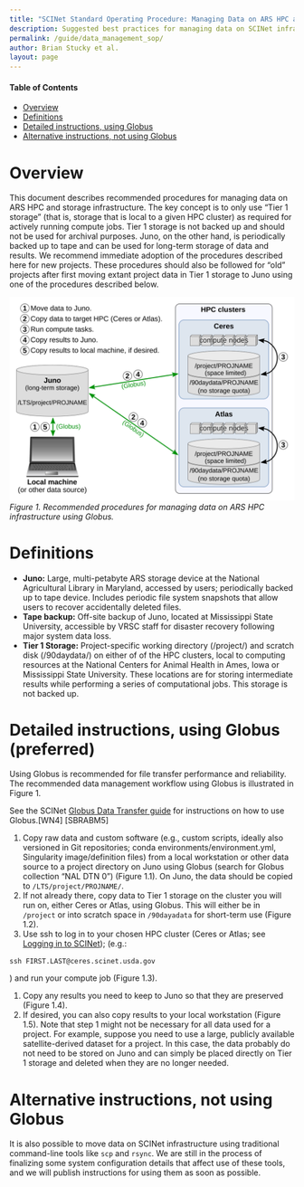 ```yaml
---
title: "SCINet Standard Operating Procedure: Managing Data on ARS HPC and Storage Infrastructure"
description: Suggested best practices for managing data on SCINet infrastructure
permalink: /guide/data_management_sop/
author: Brian Stucky et al.
layout: page
---
```


#### Table of Contents
* [Overview](#overview)
* [Definitions](#definitions)
* [Detailed instructions, using Globus](#detailed-instructions-using-globus-preferred)
* [Alternative instructions, not using Globus](#alternative-instructions-not-using-globus)

# Overview

This document describes recommended procedures for managing data on ARS HPC and storage infrastructure. The key concept is to only use “Tier 1 storage” (that is, storage that is local to a given HPC cluster) as required for actively running compute jobs. Tier 1 storage is not backed up and should not be used for archival purposes. Juno, on the other hand, is periodically backed up to tape and can be used for long-term storage of data and results.  We recommend immediate adoption of the procedures described here for new projects. These procedures should also be followed for “old” projects after first moving extant project data in Tier 1 storage to Juno using one of the procedures described below.


![Schematic diagram of recommended data management workflow using Globus.](/assets/img/data_management_sop-fig_1.png)
*Figure 1. Recommended procedures for managing data on ARS HPC infrastructure using Globus.*

# Definitions
* **Juno:** Large, multi-petabyte ARS storage device at the National Agricultural Library in Maryland, accessed by users; periodically backed up to tape device.  Includes periodic file system snapshots that allow users to recover accidentally deleted files.
* **Tape backup:** Off-site backup of Juno, located at Mississippi State University, accessible by VRSC staff for disaster recovery following major system data loss.
* **Tier 1 Storage:** Project-specific working directory (/project/) and scratch disk (/90daydata/) on either of of the HPC clusters, local to computing resources at the National Centers for Animal Health in Ames, Iowa or Mississippi State University. These locations are for storing intermediate results while performing a series of computational jobs. This storage is not backed up.


# Detailed instructions, using Globus (preferred)

Using Globus is recommended for file transfer performance and reliability. The recommended data management workflow using Globus is illustrated in Figure 1.

See the SCINet [Globus Data Transfer guide](https://scinet.usda.gov/guide/file-transfer/#globus-data-transfer) for instructions on how to use Globus.[WN4] [SBRABM5] 

1. Copy raw data and custom software (e.g., custom scripts, ideally also versioned in Git repositories; conda environments/environment.yml, Singularity image/definition files) from a local workstation or other data source to a project directory on Juno using Globus (search for Globus collection “NAL DTN 0”) (Figure 1.1).  On Juno, the data should be copied to `/LTS/project/PROJNAME/`.
1. If not already there, copy data to Tier 1 storage on the cluster you will run on, either Ceres or Atlas, using Globus.  This will either be in `/project` or into scratch space in `/90dayadata` for short-term use (Figure 1.2).
1. Use ssh to log in to your chosen HPC cluster (Ceres or Atlas; see [Logging in to SCINet](https://scinet.usda.gov/guide/ceres/#logging-in-to-scinet)); (e.g.:
```
ssh FIRST.LAST@ceres.scinet.usda.gov
```
) and run your compute job (Figure 1.3).
1. Copy any results you need to keep to Juno so that they are preserved (Figure 1.4).
1. If desired, you can also copy results to your local workstation (Figure 1.5). 
Note that step 1 might not be necessary for all data used for a project. For example, suppose you need to use a large, publicly available satellite-derived dataset for a project. In this case, the data probably do not need to be stored on Juno and can simply be placed directly on Tier 1 storage and deleted when they are no longer needed.


# Alternative instructions, not using Globus

It is also possible to move data on SCINet infrastructure using traditional command-line tools like `scp` and `rsync`.  We are still in the process of finalizing some system configuration details that affect use of these tools, and we will publish instructions for using them as soon as possible.

